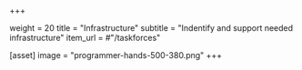  +++

weight = 20
title = "Infrastructure"
subtitle = "Indentify and support needed infrastructure"
item_url = #"/taskforces"

[asset]
image = "programmer-hands-500-380.png"
+++
